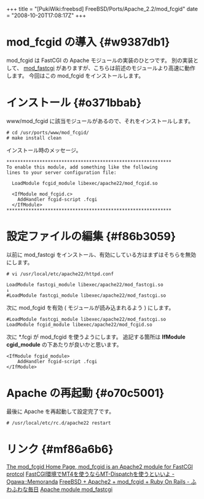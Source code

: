 +++
title = "[PukiWiki:freebsd] FreeBSD/Ports/Apache_2.2/mod_fcgid"
date = "2008-10-20T17:08:17Z"
+++

# mod_fcgid の導入  {#w9387db1}
mod_fcgid は FastCGI の Apache モジュールの実装のひとつです。
別の実装として、 [mod_fastcgi](FreeBSD/Ports/Apache_2.2/mod_fastcgi "mod_fastcgi") がありますが、こちらは前述のモジュールより高速に動作します。
今回はこの mod_fcgid をインストールします。

# インストール  {#o371bbab}
www/mod_fcgid に該当モジュールがあるので、それをインストールします。


```
# cd /usr/ports/www/mod_fcgid/
# make install clean

```

インストール時のメッセージ。


```
************************************************************
To enable this module, add something like the following
lines to your server configuration file:

  LoadModule fcgid_module libexec/apache22/mod_fcgid.so

  <IfModule mod_fcgid.c>
    AddHandler fcgid-script .fcgi
  </IfModule>
************************************************************
```

# 設定ファイルの編集  {#f86b3059}
以前に mod_fastcgi をインストール、有効にしている方はまずはそちらを無効にします。


```
# vi /usr/local/etc/apache22/httpd.conf

```


```
LoadModule fastcgi_module libexec/apache22/mod_fastcgi.so
↓
#LoadModule fastcgi_module libexec/apache22/mod_fastcgi.so
```

次に mod_fcgid を有効 ( モジュールが読み込まれるよう ) にします。


```
#LoadModule fastcgi_module libexec/apache22/mod_fastcgi.so
LoadModule fcgid_module libexec/apache22/mod_fcgid.so
```

次に *.fcgi が mod_fcgid を使うようにします。
追記する箇所は **IfModule cgid_module** の下あたりが良いかと思います。


```
<IfModule fcgid_module>
    AddHandler fcgid-script .fcgi
</IfModule>
```

# Apache の再起動  {#o70c5001}
最後に Apache を再起動して設定完了です。


```
# /usr/local/etc/rc.d/apache22 restart

```

# リンク  {#mf86a6b6}
[The mod_fcgid Home Page, mod_fcgid is an Apache2 module for FastCGI protcol](http://fastcgi.coremail.cn/ "The mod_fcgid Home Page, mod_fcgid is an Apache2 module for FastCGI protcol")
[FastCGI環境でMT4を使うならMT-Dispatchを使うといいよ - Ogawa::Memoranda](http://as-is.net/blog/archives/001277.html "FastCGI環境でMT4を使うならMT-Dispatchを使うといいよ - Ogawa::Memoranda")
[FreeBSD + Apache2 + mod_fcgid + Ruby On Rails - ふわふわな毎日](http://d.hatena.ne.jp/nazone/20070221/p2 "FreeBSD + Apache2 + mod_fcgid + Ruby On Rails - ふわふわな毎日")
[Apache module mod_fastcgi](http://www.fastcgi.com/mod_fastcgi/docs/mod_fastcgi.html "Apache module mod_fastcgi")
